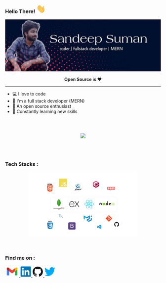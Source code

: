 ### Hello There! <img src="./assets/wave.gif" width="30px">

![Sandeep Suman](./assets/github_banner.jpg)

<p align="center"> <strong>Open Source is ❤</strong> </p>

---

- :computer: I love to code
- :muscle: I'm a full stack developer (MERN)
- :palm_tree: An open source enthusiast
- :seedling: Constantly learning new skills

<br>
<br>

<p align="center"> 
<img src="https://github-readme-stats.vercel.app/api?username=SandeepKrSuman&show_icons=true&theme=tokyonight" />
</p>

<br>
<br>

### Tech Stacks :
<div align="center">
<img alt="tech-stacks" src="./assets/techstacks.png" width="70%" />
</div>

<br>
<br>

### Find me on :
<p>
<a href="mailto:sandeepkrsuman2409@gmail.com" target="_blank"> <img alt="gmail" src ="./assets/gmail.png" width="45px" /> </a>
<a href="https://www.linkedin.com/in/sandeepkrsuman" target="_blank"> <img alt="linkedin" src ="./assets/linkedin.png" width="35px" /> </a>
<a href="https://github.com/SandeepKrSuman" target="_blank"> <img alt="github" src ="./assets/github.png" width="35px" /> </a>
<a href="https://twitter.com/SandeepKrSuman_" target="_blank"> <img alt="twitter" src ="./assets/twitter.png" width="35px" /> </a>
</p>
